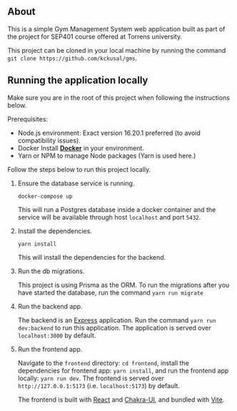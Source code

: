 ## About

This is a simple Gym Management System web application built as part of the project for SEP401 course offered at Torrens university.

This project can be cloned in your local machine by running the command `git clone https://github.com/kckusal/gms`.

## Running the application locally

Make sure you are in the root of this project when following the instructions below.

Prerequisites:

- Node.js environment: Exact version 16.20.1 preferred (to avoid compatibility issues).
- Docker Install [**Docker**](https://www.docker.com/) in your environment.
- Yarn or NPM to manage Node packages (Yarn is used here.)

Follow the steps below to run this project locally.

1. Ensure the database service is running.

   ```
   docker-compose up
   ```

   This will run a Postgres database inside a docker container and the service will be available through host `localhost` and port `5432`.

2. Install the dependencies.

   ```
   yarn install
   ```

   This will install the dependencies for the backend.

3. Run the db migrations.

   This project is using Prisma as the ORM. To run the migrations after you have started the database, run the command `yarn run migrate`

4. Run the backend app.

   The backend is an [Express](https://expressjs.com/) application. Run the command `yarn run dev:backend` to run this application. The application is served over `localhost:3000` by default.

5. Run the frontend app.

   Navigate to the `frontend` directory: `cd frontend`, install the dependencies for frontend app: `yarn install`, and run the frontend app locally: `yarn run dev`. The frontend is served over `http://127.0.0.1:5173` (i.e. `localhost:5173`) by default.

   The frontend is built with [React](https://react.dev/) and [Chakra-UI](https://chakra-ui.com/), and bundled with [Vite](https://vitejs.dev/).
